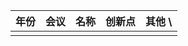 | 年份 | 会议 | 名称 | 创新点 | 其他 \ |
| ---- | ---- | ---- | ------ | ------ |
|      |      |      |        |        |